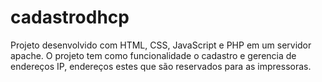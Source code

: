 # cadastrodhcp
Projeto desenvolvido com HTML, CSS, JavaScript e PHP em um servidor apache. O projeto tem como funcionalidade o cadastro e gerencia de endereços IP, endereços estes que são reservados para as impressoras.
